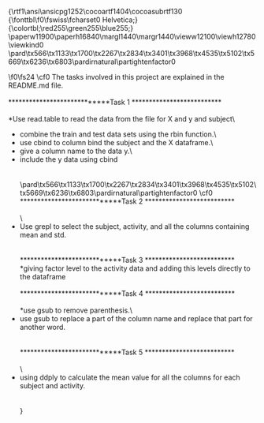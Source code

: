 {\rtf1\ansi\ansicpg1252\cocoartf1404\cocoasubrtf130
{\fonttbl\f0\fswiss\fcharset0 Helvetica;}
{\colortbl;\red255\green255\blue255;}
\paperw11900\paperh16840\margl1440\margr1440\vieww12100\viewh12780\viewkind0
\pard\tx566\tx1133\tx1700\tx2267\tx2834\tx3401\tx3968\tx4535\tx5102\tx5669\tx6236\tx6803\pardirnatural\partightenfactor0

\f0\fs24 \cf0 The tasks involved in this project are explained in the README.md file.\
\
****************************Task 1 **************************\
\
*Use read.table to read the data from the file for X and y and subject\
* combine the train and test data sets using the rbin function.\
* use cbind to column bind the subject and the X dataframe.\
* give a column name to the data y.\
* include the y data using cbind\
\
\
\pard\tx566\tx1133\tx1700\tx2267\tx2834\tx3401\tx3968\tx4535\tx5102\tx5669\tx6236\tx6803\pardirnatural\partightenfactor0
\cf0 ****************************Task 2 **************************\
\
\
* Use grepl to select the subject, activity, and all the columns containing mean and std.\
\
\
****************************Task 3 **************************\
*giving factor level to the activity data and adding this levels directly to the dataframe\
\
****************************Task 4 **************************\
\
*use gsub to remove parenthesis.\
* use gsub to replace a part of the column name and replace that part for another word.\
\
\
****************************Task 5 **************************\
\
\
* using ddply to calculate the mean value for all the columns for each subject and activity.\
\
\
}